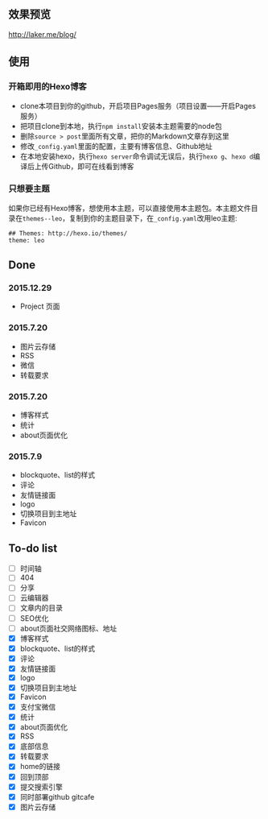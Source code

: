 ## 效果预览
http://laker.me/blog/

## 使用
### 开箱即用的Hexo博客

- clone本项目到你的github，开启项目Pages服务（项目设置——开启Pages服务）
- 把项目clone到本地，执行`npm install`安装本主题需要的node包
- 删除`source > post`里面所有文章，把你的Markdown文章存到这里
- 修改`_config.yaml`里面的配置，主要有博客信息、Github地址
- 在本地安装hexo，执行`hexo server`命令调试无误后，执行`hexo g`、`hexo d`编译后上传Github，即可在线看到博客

### 只想要主题
如果你已经有Hexo博客，想使用本主题，可以直接使用本主题包。本主题文件目录在`themes--leo`，复制到你的主题目录下，在`_config.yaml`改用leo主题:

    ## Themes: http://hexo.io/themes/
    theme: leo

## Done
### 2015.12.29

*  Project 页面

### 2015.7.20

* 图片云存储
* RSS
* 微信
* 转载要求

### 2015.7.20

* 博客样式
* 统计
* about页面优化

### 2015.7.9

* blockquote、list的样式
* 评论
* 友情链接面
* logo
* 切换项目到主地址
* Favicon

## To-do list

- [ ] 时间轴
- [ ] 404
- [ ] 分享
- [ ] 云编辑器
- [ ] 文章内的目录
- [ ] SEO优化
- [ ] about页面社交网络图标、地址
- [x] 博客样式
- [x] blockquote、list的样式
- [x] 评论
- [x] 友情链接面
- [x] logo
- [x] 切换项目到主地址
- [x] Favicon
- [x] 支付宝微信
- [x] 统计
- [x] about页面优化
- [x] RSS
- [x] 底部信息
- [x] 转载要求
- [x] home的链接
- [x] 回到顶部
- [x] 提交搜索引擎
- [x] 同时部署github gitcafe
- [x] 图片云存储